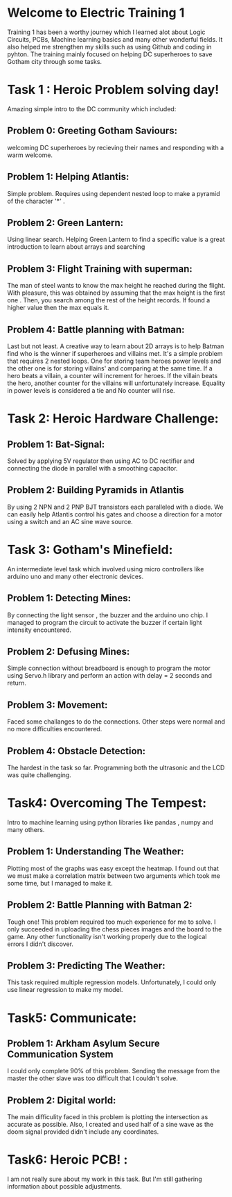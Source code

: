 # Welcome to Electric Training 1
 Training 1 has been a worthy journey which I learned alot about Logic Circuits, PCBs, Machine learning basics and many other wonderful fields.
 It also helped me strengthen my skills such as using Github and coding in pyhton. The training mainly focused on helping DC superheroes to save Gotham city through some tasks.
# Task 1 : Heroic Problem solving day!
Amazing simple intro to the DC community which included:
## Problem 0: Greeting Gotham Saviours:
welcoming DC superheroes by recieving their names and responding with a warm welcome.
## Problem 1: Helping Atlantis:
Simple problem. Requires using dependent nested loop to make a pyramid of the character '*' .
## Problem 2: Green Lantern:
Using linear search. Helping Green Lantern to find a specific value is a great introduction to learn about arrays and searching
## Problem 3: Flight Training with superman:
The man of steel wants to know the max height he reached during the flight. With pleasure, this was obtained by assuming that the max height is the first one . Then, you search among the rest of the height records. If found a higher value then the max equals it.
## Problem 4: Battle planning with Batman:
Last but not least. A creative way to learn about 2D arrays is to help Batman find who is the winner if superheroes and villains met. It's a simple problem that requires 2 nested loops. One for storing team heroes power levels and the other one is for storing villains' and comparing at the same time. If a hero beats a villain, a counter will increment for heroes. If the villain beats the hero, another counter for the villains will unfortunately increase. Equality in power levels is considered a tie and No counter will rise.
# Task 2: Heroic Hardware  Challenge:
## Problem 1: Bat-Signal:
Solved by applying 5V regulator then using AC to DC rectifier and connecting the diode in parallel with a smoothing capacitor.
## Problem 2: Building Pyramids in Atlantis
By using 2 NPN and 2 PNP BJT transistors each paralleled with a diode. We can easily help Atlantis control his gates and choose a direction for a motor using a switch and an AC sine wave source.
# Task 3: Gotham's Minefield:
An intermediate level task which involved using micro controllers like arduino uno and many other electronic devices.
## Problem 1: Detecting Mines:
By connecting the light sensor , the buzzer and the arduino uno chip. I managed to program the circuit to activate the buzzer if certain light intensity encountered.
## Problem 2: Defusing Mines:
Simple connection without breadboard is enough to program the motor using Servo.h library and perform an action with delay = 2 seconds and return.
## Problem 3: Movement:
Faced some challanges to do the connections. Other steps were normal and no more difficulties encountered.
## Problem 4: Obstacle Detection:
The hardest in the task so far. Programming both the ultrasonic and the LCD was quite challenging.
# Task4: Overcoming The Tempest:
Intro to machine learning using python libraries like pandas , numpy and many others.
## Problem 1: Understanding The Weather:
Plotting most of the graphs was easy except the heatmap. I found out that we must make a correlation matrix between two arguments which took me some time, but I managed to make it.
## Problem 2: Battle Planning with Batman 2:
Tough one! This problem required too much experience for me to solve. I only succeeded in uploading the chess pieces images and the board to the game. Any other functionality isn't working properly due to the logical errors I didn't discover.
## Problem 3: Predicting The Weather:
This task required multiple regression models. Unfortunately, I could only use linear regression to make my model.
# Task5: Communicate:
## Problem 1: Arkham Asylum Secure Communication System
I could only complete 90% of this problem. Sending the message from the master the other slave was too difficult that I couldn't solve.
## Problem 2: Digital world:
The main difficulity faced in this problem is plotting the intersection as accurate as possible. Also, I created and used half of a sine wave as the doom signal provided didn't include any coordinates.
# Task6: Heroic PCB! :
I am not really sure about my work in this task. But I'm still gathering information about possible adjustments.
